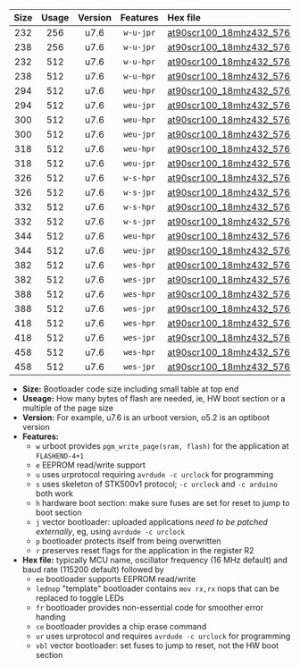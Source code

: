 |Size|Usage|Version|Features|Hex file|
|:-:|:-:|:-:|:-:|:--|
|232|256|u7.6|`w-u-jpr`|[at90scr100_18mhz432_57600bps_ur_vbl.hex](https://raw.githubusercontent.com/stefanrueger/urboot/main//at90scr100_18mhz432_57600bps_ur_vbl.hex)|
|238|256|u7.6|`w-u-jpr`|[at90scr100_18mhz432_57600bps_lednop_ur_vbl.hex](https://raw.githubusercontent.com/stefanrueger/urboot/main//at90scr100_18mhz432_57600bps_lednop_ur_vbl.hex)|
|232|512|u7.6|`w-u-hpr`|[at90scr100_18mhz432_57600bps_ur.hex](https://raw.githubusercontent.com/stefanrueger/urboot/main//at90scr100_18mhz432_57600bps_ur.hex)|
|238|512|u7.6|`w-u-hpr`|[at90scr100_18mhz432_57600bps_lednop_ur.hex](https://raw.githubusercontent.com/stefanrueger/urboot/main//at90scr100_18mhz432_57600bps_lednop_ur.hex)|
|294|512|u7.6|`weu-hpr`|[at90scr100_18mhz432_57600bps_ee_ur.hex](https://raw.githubusercontent.com/stefanrueger/urboot/main//at90scr100_18mhz432_57600bps_ee_ur.hex)|
|294|512|u7.6|`weu-jpr`|[at90scr100_18mhz432_57600bps_ee_ur_vbl.hex](https://raw.githubusercontent.com/stefanrueger/urboot/main//at90scr100_18mhz432_57600bps_ee_ur_vbl.hex)|
|300|512|u7.6|`weu-hpr`|[at90scr100_18mhz432_57600bps_ee_lednop_ur.hex](https://raw.githubusercontent.com/stefanrueger/urboot/main//at90scr100_18mhz432_57600bps_ee_lednop_ur.hex)|
|300|512|u7.6|`weu-jpr`|[at90scr100_18mhz432_57600bps_ee_lednop_ur_vbl.hex](https://raw.githubusercontent.com/stefanrueger/urboot/main//at90scr100_18mhz432_57600bps_ee_lednop_ur_vbl.hex)|
|318|512|u7.6|`weu-hpr`|[at90scr100_18mhz432_57600bps_ee_lednop_fr_ur.hex](https://raw.githubusercontent.com/stefanrueger/urboot/main//at90scr100_18mhz432_57600bps_ee_lednop_fr_ur.hex)|
|318|512|u7.6|`weu-jpr`|[at90scr100_18mhz432_57600bps_ee_lednop_fr_ur_vbl.hex](https://raw.githubusercontent.com/stefanrueger/urboot/main//at90scr100_18mhz432_57600bps_ee_lednop_fr_ur_vbl.hex)|
|326|512|u7.6|`w-s-hpr`|[at90scr100_18mhz432_57600bps.hex](https://raw.githubusercontent.com/stefanrueger/urboot/main//at90scr100_18mhz432_57600bps.hex)|
|326|512|u7.6|`w-s-jpr`|[at90scr100_18mhz432_57600bps_vbl.hex](https://raw.githubusercontent.com/stefanrueger/urboot/main//at90scr100_18mhz432_57600bps_vbl.hex)|
|332|512|u7.6|`w-s-hpr`|[at90scr100_18mhz432_57600bps_lednop.hex](https://raw.githubusercontent.com/stefanrueger/urboot/main//at90scr100_18mhz432_57600bps_lednop.hex)|
|332|512|u7.6|`w-s-jpr`|[at90scr100_18mhz432_57600bps_lednop_vbl.hex](https://raw.githubusercontent.com/stefanrueger/urboot/main//at90scr100_18mhz432_57600bps_lednop_vbl.hex)|
|344|512|u7.6|`weu-hpr`|[at90scr100_18mhz432_57600bps_ee_lednop_fr_ce_ur.hex](https://raw.githubusercontent.com/stefanrueger/urboot/main//at90scr100_18mhz432_57600bps_ee_lednop_fr_ce_ur.hex)|
|344|512|u7.6|`weu-jpr`|[at90scr100_18mhz432_57600bps_ee_lednop_fr_ce_ur_vbl.hex](https://raw.githubusercontent.com/stefanrueger/urboot/main//at90scr100_18mhz432_57600bps_ee_lednop_fr_ce_ur_vbl.hex)|
|382|512|u7.6|`wes-hpr`|[at90scr100_18mhz432_57600bps_ee.hex](https://raw.githubusercontent.com/stefanrueger/urboot/main//at90scr100_18mhz432_57600bps_ee.hex)|
|382|512|u7.6|`wes-jpr`|[at90scr100_18mhz432_57600bps_ee_vbl.hex](https://raw.githubusercontent.com/stefanrueger/urboot/main//at90scr100_18mhz432_57600bps_ee_vbl.hex)|
|388|512|u7.6|`wes-hpr`|[at90scr100_18mhz432_57600bps_ee_lednop.hex](https://raw.githubusercontent.com/stefanrueger/urboot/main//at90scr100_18mhz432_57600bps_ee_lednop.hex)|
|388|512|u7.6|`wes-jpr`|[at90scr100_18mhz432_57600bps_ee_lednop_vbl.hex](https://raw.githubusercontent.com/stefanrueger/urboot/main//at90scr100_18mhz432_57600bps_ee_lednop_vbl.hex)|
|418|512|u7.6|`wes-hpr`|[at90scr100_18mhz432_57600bps_ee_lednop_fr.hex](https://raw.githubusercontent.com/stefanrueger/urboot/main//at90scr100_18mhz432_57600bps_ee_lednop_fr.hex)|
|418|512|u7.6|`wes-jpr`|[at90scr100_18mhz432_57600bps_ee_lednop_fr_vbl.hex](https://raw.githubusercontent.com/stefanrueger/urboot/main//at90scr100_18mhz432_57600bps_ee_lednop_fr_vbl.hex)|
|458|512|u7.6|`wes-hpr`|[at90scr100_18mhz432_57600bps_ee_lednop_fr_ce.hex](https://raw.githubusercontent.com/stefanrueger/urboot/main//at90scr100_18mhz432_57600bps_ee_lednop_fr_ce.hex)|
|458|512|u7.6|`wes-jpr`|[at90scr100_18mhz432_57600bps_ee_lednop_fr_ce_vbl.hex](https://raw.githubusercontent.com/stefanrueger/urboot/main//at90scr100_18mhz432_57600bps_ee_lednop_fr_ce_vbl.hex)|

- **Size:** Bootloader code size including small table at top end
- **Useage:** How many bytes of flash are needed, ie, HW boot section or a multiple of the page size
- **Version:** For example, u7.6 is an urboot version, o5.2 is an optiboot version
- **Features:**
  + `w` urboot provides `pgm_write_page(sram, flash)` for the application at `FLASHEND-4+1`
  + `e` EEPROM read/write support
  + `u` uses urprotocol requiring `avrdude -c urclock` for programming
  + `s` uses skeleton of STK500v1 protocol; `-c urclock` and `-c arduino` both work
  + `h` hardware boot section: make sure fuses are set for reset to jump to boot section
  + `j` vector bootloader: uploaded applications *need to be patched externally*, eg, using `avrdude -c urclock`
  + `p` bootloader protects itself from being overwritten
  + `r` preserves reset flags for the application in the register R2
- **Hex file:** typically MCU name, oscillator frequency (16 MHz default) and baud rate (115200 default) followed by
  + `ee` bootloader supports EEPROM read/write
  + `lednop` "template" bootloader contains `mov rx,rx` nops that can be replaced to toggle LEDs
  + `fr` bootloader provides non-essential code for smoother error handing
  + `ce` bootloader provides a chip erase command
  + `ur` uses urprotocol and requires `avrdude -c urclock` for programming
  + `vbl` vector bootloader: set fuses to jump to reset, not the HW boot section
